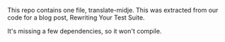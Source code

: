 This repo contains one file, translate-midje. This was extracted from our code for a blog post,
Rewriting Your Test Suite.

It's missing a few dependencies, so it won't compile.
